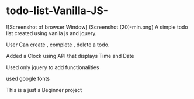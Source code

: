 # todo-list-Vanilla-JS-

![Screenshot of browser Window] (Screenshot (20)-min.png)
A simple todo list created using vanila js and jquery.  

User Can create , complete , delete a todo.

Added a Clock using API that displays Time and Date

Used only jquery to add functionalities 

used google fonts

This is a just a Beginner project
